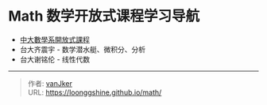 # Math 数学开放式课程学习导航


- [中大數學系開放式課程](http://www.math.ncu.edu.tw/~cchsiao/OCW/)
- 台大齐震宇 - 数学潜水艇、微积分、分析
- 台大谢铭伦 - 线性代数


---

> 作者: [vanJker](https://github.com/vanJker)  
> URL: https://loonggshine.github.io/math/  

